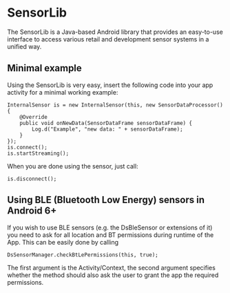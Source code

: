 # SensorLib
The SensorLib is a Java-based Android library that provides an easy-to-use interface to access various retail and development sensor systems in a unified way.

## Minimal example
Using the SensorLib is very easy, insert the following code into your app activity for a minimal working example:
```
InternalSensor is = new InternalSensor(this, new SensorDataProcessor() {
    @Override
    public void onNewData(SensorDataFrame sensorDataFrame) {
        Log.d("Example", "new data: " + sensorDataFrame);
    }
});
is.connect();
is.startStreaming();
```

When you are done using the sensor, just call:
```
is.disconnect();
```

## Using BLE (Bluetooth Low Energy) sensors in Android 6+
If you wish to use BLE sensors (e.g. the DsBleSensor or extensions of it) you need to ask for all location and BT permissions during runtime of the App.
This can be easily done by calling
```
DsSensorManager.checkBtLePermissions(this, true);
```
The first argument is the Activity/Context, the second argument specifies whether the method should also ask the user to grant the app the required permissions.
